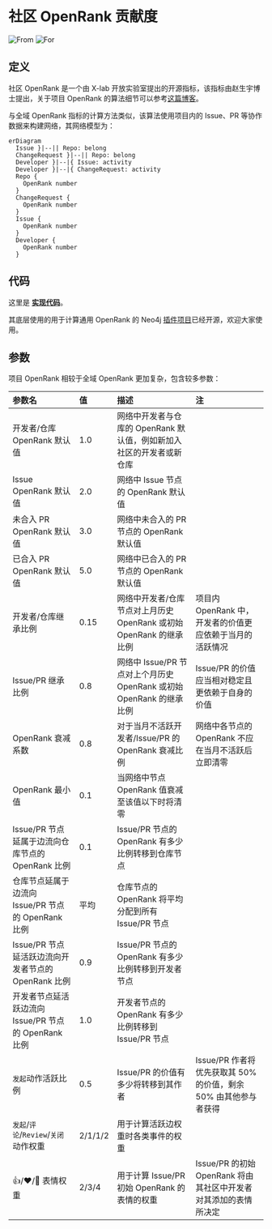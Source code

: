 # 社区 OpenRank 贡献度

![From](https://img.shields.io/badge/来自-X--lab-blue) ![For](https://img.shields.io/badge/用于-开发者-blue)

## 定义

社区 OpenRank 是一个由 X-lab 开放实验室提出的开源指标，该指标由赵生宇博士提出，关于项目 OpenRank 的算法细节可以参考[这篇博客](https://blog.frankzhao.cn/openrank_in_project/)。

与全域 OpenRank 指标的计算方法类似，该算法使用项目内的 Issue、PR 等协作数据来构建网络，其网络模型为：

```mermaid
erDiagram
  Issue }|--|| Repo: belong
  ChangeRequest }|--|| Repo: belong
  Developer }|--|{ Issue: activity
  Developer }|--|{ ChangeRequest: activity
  Repo {
    OpenRank number
  }
  ChangeRequest {
    OpenRank number
  }
  Issue {
    OpenRank number
  }
  Developer {
    OpenRank number
  }
```

## 代码

这里是 [**实现代码**](https://github.com/X-lab2017/open-digger/blob/master/src/cron/tasks/community_openrank.ts)。

其底层使用的用于计算通用 OpenRank 的 Neo4j [插件项目](https://github.com/X-lab2017/openrank-neo4j-gds)已经开源，欢迎大家使用。

## 参数

项目 OpenRank 相较于全域 OpenRank 更加复杂，包含较多参数：

| 参数名 | 值 | 描述 | 注 |
| :------------- | :---- | :---------- | :--- |
| 开发者/仓库 OpenRank 默认值 | 1.0 | 网络中开发者与仓库的 OpenRank 默认值，例如新加入社区的开发者或新仓库 | |
| Issue OpenRank 默认值 | 2.0 | 网络中 Issue 节点的 OpenRank 默认值 | |
| 未合入 PR OpenRank 默认值 | 3.0 | 网络中未合入的 PR 节点的 OpenRank 默认值 | |
| 已合入 PR OpenRank 默认值 | 5.0 | 网络中已合入的 PR 节点的 OpenRank 默认值 | |
| 开发者/仓库继承比例 | 0.15 | 网络中开发者/仓库节点对上月历史 OpenRank 或初始 OpenRank 的继承比例 | 项目内 OpenRank 中，开发者的价值更应依赖于当月的活跃情况 |
| Issue/PR 继承比例 | 0.8 | 网络中 Issue/PR 节点对上个月历史 OpenRank 或初始 OpenRank 的继承比例 | Issue/PR 的价值应当相对稳定且更依赖于自身的价值 |
| OpenRank 衰减系数 | 0.8 | 对于当月不活跃开发者/Issue/PR 的 OpenRank 衰减比例 | 网络中各节点的 OpenRank 不应在当月不活跃后立即清零 |
| OpenRank 最小值 | 0.1 | 当网络中节点 OpenRank 值衰减至该值以下时将清零 | |
| Issue/PR 节点延属于边流向仓库节点的 OpenRank 比例 | 0.1 | Issue/PR 节点的 OpenRank 有多少比例转移到仓库节点 | |
| 仓库节点延属于边流向 Issue/PR 节点的 OpenRank 比例 | 平均 | 仓库节点的 OpenRank 将平均分配到所有 Issue/PR 节点 | |
| Issue/PR 节点延活跃边流向开发者节点的 OpenRank 比例 | 0.9 | Issue/PR 节点的 OpenRank 有多少比例转移到开发者节点 | |
| 开发者节点延活跃边流向 Issue/PR 节点的 OpenRank 比例 | 1.0 | 开发者节点的 OpenRank 有多少比例转移到 Issue/PR 节点 | |
| `发起`动作活跃比例 | 0.5 | Issue/PR 的价值有多少将转移到其作者 | Issue/PR 作者将优先获取其 50% 的价值，剩余 50% 由其他参与者获得 |
| `发起`/`评论`/`Review`/`关闭` 动作权重 | 2/1/1/2 | 用于计算活跃边权重时各类事件的权重 | |
| 👍/❤️/🚀 表情权重 | 2/3/4 | 用于计算 Issue/PR 初始 OpenRank 的表情的权重 | Issue/PR 的初始 OpenRank 将由其社区中开发者对其添加的表情所决定 |
